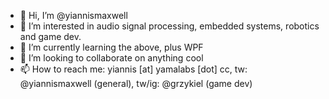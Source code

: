- 👋 Hi, I’m @yiannismaxwell
- 👀 I’m interested in audio signal processing, embedded systems, robotics and game dev.
- 🌱 I’m currently learning the above, plus WPF
- 💞️ I’m looking to collaborate on anything cool
- 📫 How to reach me: yiannis [at] yamalabs [dot] cc, tw: @yiannismaxwell (general), tw/ig: @grzykiel (game dev)

<!---
yiannismaxwell/yiannismaxwell is a ✨ special ✨ repository because its `README.md` (this file) appears on your GitHub profile.
You can click the Preview link to take a look at your changes.
--->
